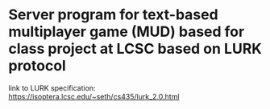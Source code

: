 # Server program for text-based multiplayer game (MUD) based for class project at LCSC based on LURK protocol

link to LURK specification:  https://isoptera.lcsc.edu/~seth/cs435/lurk_2.0.html
